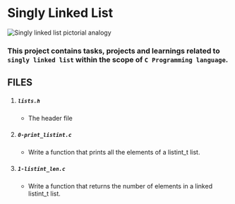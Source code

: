 # Singly Linked List

![Singly linked list pictorial analogy](https://www.w3resource.com/w3r_images/linked-list-single-in-c.png)

### This project contains tasks, projects and learnings related to `singly linked list` within the scope of `C Programming language`.

## FILES

1. ##### `lists.h`
    + The header file

2. ##### `0-print_listint.c`
    + Write a function that prints all the elements of a listint_t list.

3. ##### `1-listint_len.c`
    + Write a function that returns the number of elements in a linked listint_t list.
